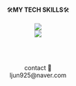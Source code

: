 <!-- <div align="center">
<img src="https://capsule-render.vercel.app/api?type=waving&color=0:DAA520, 100:654ea3&height=230&section=header&text=Junyoung's&fontSize=30&fontColor=ffdde1&fontAlignY=30&descAlign=65&descSize=50&section=header&desc=github&descSize=50&descAlignY=30">
</div>
--> 
<p align="center">
 🛠️<b>MY TECH SKILLS</b>🛠️
 <br><br>
  <a href="https://skillicons.dev">
    <img src="https://skillicons.dev/icons?i=js,typescript" /> <br>
    <img src="https://skillicons.dev/icons?i=react,next,firebase" />
  </a>
</p>
 
<br><br>
<div align="center">
contact 📧<br>
ljun925@naver.com <br><br>
<br>
</div>
<br>
